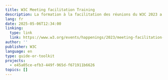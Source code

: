 ```yaml
---
title: W3C Meeting facilitation Training
description: La formation à la facilitation des réunions du W3C 2023 a aidé les présidents et les facilitateurs à développer des compétences pour organiser des réunions efficaces et inclusives. Elle consistait en une session préenregistrée de 30 minutes sur les bases de la facilitation et en une session hybride en direct de 60 minutes au TPAC 2023, couvrant les conseils pratiques et la gestion des discussions difficiles. La formation, dirigée par Wendy Reid, était ouverte à tous les facilitateurs et à ceux qui aspirent à jouer ce rôle.
lang: fr
date: 2025-05-06T12:34:00
linking:
  type: link
  link: https://www.w3.org/events/happenings/2023/meeting-facilitation-training/
author: ''
publisher: W3C
language: en
type: guide-or-toolkit
projects:
  - e45a05ce-efb3-449f-965d-f671911b6626
topics: []
---
```


